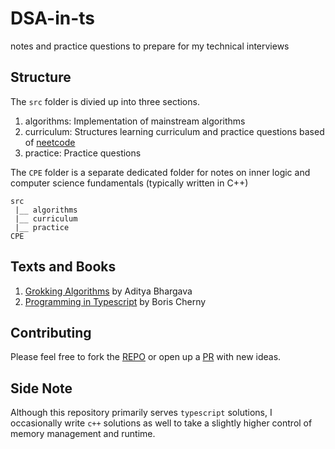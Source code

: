 # DSA-in-ts

notes and practice questions to prepare for my technical interviews

## Structure

The `src` folder is divied up into three sections.

1. algorithms: Implementation of mainstream algorithms
2. curriculum: Structures learning curriculum and practice questions based of [neetcode](https://neetcode.io)
3. practice: Practice questions

The `CPE` folder is a separate dedicated folder for notes on inner logic and computer science fundamentals (typically written in C++)

```
src
 |__ algorithms
 |__ curriculum
 |__ practice
CPE
```

## Texts and Books

1. [Grokking Algorithms](https://www.amazon.com/Grokking-Algorithms-illustrated-programmers-curious/dp/1617292230) by Aditya Bhargava
2. [Programming in Typescript](https://www.oreilly.com/library/view/programming-typescript/9781492037644/) by Boris Cherny

## Contributing

Please feel free to fork the [REPO](https://github.com/arinze19/DSA-in-ts.git) or open up a [PR](https://github.com/arinze19/DSA-in-ts/pulls) with new ideas.

## Side Note

Although this repository primarily serves `typescript` solutions, I occasionally write `c++` solutions as well to take a slightly higher control of memory management and runtime.
